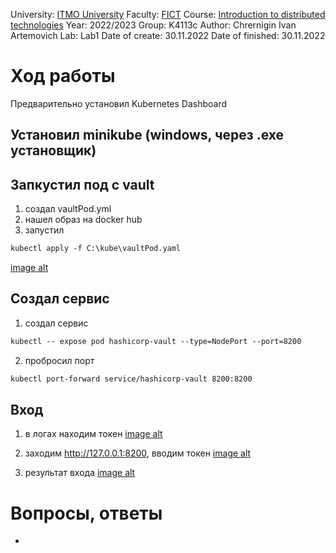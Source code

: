 University: [ITMO University](https://itmo.ru/ru/)
Faculty: [FICT](https://fict.itmo.ru)
Course: [Introduction to distributed technologies](https://github.com/itmo-ict-faculty/introduction-to-distributed-technologies)
Year: 2022/2023
Group: K4113c
Author: Chrernigin Ivan Artemovich
Lab: Lab1
Date of create: 30.11.2022
Date of finished: 30.11.2022

# Ход работы

Предварительно установил Kubernetes Dashboard

## Установил minikube (windows, через .exe установщик)
## Запкустил под с vault
1. cоздал vaultPod.yml
2. нашел образ на docker hub
3. запустил
```html
kubectl apply -f C:\kube\vaultPod.yaml
```
[image alt](https://github.com/ivich1/2022_2023-introduction_to_distributed_technologies-k4113c-chernigin_i_a/tree/master/lab1/pic1_dashboard.png)
## Создал сервис
1. создал сервис
```html
kubectl -- expose pod hashicorp-vault --type=NodePort --port=8200
```        
2. пробросил порт
```html
kubectl port-forward service/hashicorp-vault 8200:8200
```
## Вход
1. в логах находим токен
[image alt](https://github.com/ivich1/2022_2023-introduction_to_distributed_technologies-k4113c-chernigin_i_a/tree/master/lab1/pic2_logs.png)


2. заходим http://127.0.0.1:8200, вводим токен
[image alt](https://github.com/ivich1/2022_2023-introduction_to_distributed_technologies-k4113c-chernigin_i_a/tree/master/lab1/pic3_vault.png)

3. результат входа
[image alt](https://github.com/ivich1/2022_2023-introduction_to_distributed_technologies-k4113c-chernigin_i_a/tree/master/lab1/pic4_invault.png)


# Вопросы, ответы
-







